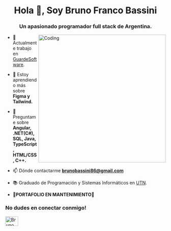 <h1 align="center">Hola 👋, Soy Bruno Franco Bassini</h1>
<h3 align="center">Un apasionado programador full stack de Argentina.</h3>
<img align="right" alt="Coding" width="400" src="https://i.pinimg.com/originals/7e/b2/49/7eb249f2fd2e58e9ad6dd60ef892971b.gif">


- 🔭 Actualmente trabajo en [GuardeSoftware](https://github.com/MateoBarrios27/Guarde-Software).

- 🌱 Estoy aprendiendo más sobre **Figma y Tailwind.**

- 💬 Preguntame sobre **Angular, .NET(C#), SQL, Java, TypeScript, HTML/CSS, C++.**

- 📫 Dónde contactarme **brunobassini86@gmail.com**

- 📚 Graduado de Programación y Sistemas Informáticos en <a target="blank" href="https://utn.edu.ar/es" >UTN</a>.

- **🧰PORTAFOLIO EN MANTENIMIENTO🧰**

<h3 align="left">No dudes en conectar conmigo!</h3>
<p align="left">
<a href="https://www.linkedin.com/in/bassinibruno" target="blank"><img align="center" src="https://raw.githubusercontent.com/rahuldkjain/github-profile-readme-generator/master/src/images/icons/Social/linked-in-alt.svg" alt="Bruno Franco Bassini" height="30" width="40" /></a>
            <!--
<a href="https://stackoverflow.com/users/thilina" target="blank"><img align="center" src="https://raw.githubusercontent.com/rahuldkjain/github-profile-readme-generator/master/src/images/icons/Social/stack-overflow.svg" alt="thilina" height="30" width="40" /></a>
<a href="https://kaggle.com/thilinal5" target="blank"><img align="center" src="https://raw.githubusercontent.com/rahuldkjain/github-profile-readme-generator/master/src/images/icons/Social/kaggle.svg" alt="thilinal5" height="30" width="40" /></a>
<a href="https://instagram.com/thilinalkshan" target="blank"><img align="center" src="https://raw.githubusercontent.com/rahuldkjain/github-profile-readme-generator/master/src/images/icons/Social/instagram.svg" alt="thilinalkshan" height="30" width="40" /></a>
<a href="https://www.hackerrank.com/lakshanthilina51" target="blank"><img align="center" src="https://raw.githubusercontent.com/rahuldkjain/github-profile-readme-generator/master/src/images/icons/Social/hackerrank.svg" alt="lakshanthilina51" height="30" width="40" /></a>
</p>

<!--
Here are some ideas to get you started:

- 🔭 I’m currently working on ...
- 🌱 I’m currently learning ...
- 👯 I’m looking to collaborate on ...
- 🤔 I’m looking for help with ...
- 💬 Ask me about ...
- 📫 How to reach me: ...
- 😄 Pronouns: ...
- ⚡ Fun fact: ...
-->
